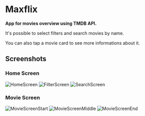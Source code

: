 # Maxflix

**App for movies overview using TMDB API.**

It's possible to select filters and search movies by name.

You can also tap a movie card to see more informations about it.

## Screenshots

### Home Screen
![HomeScreen](https://i.imgur.com/rZzzn1g.jpg)
![FilterScreen](https://i.imgur.com/b2xYL10.jpg)
![SearchScreen](https://i.imgur.com/JK5bTuD.jpg)

### Movie Screen
![MovieScreenStart](https://i.imgur.com/9HKdSDS.jpg)
![MovieScreenMiddle](https://i.imgur.com/y1OTcF7.jpg)
![MovieScreenEnd](https://i.imgur.com/ogbYBbP.jpg)
